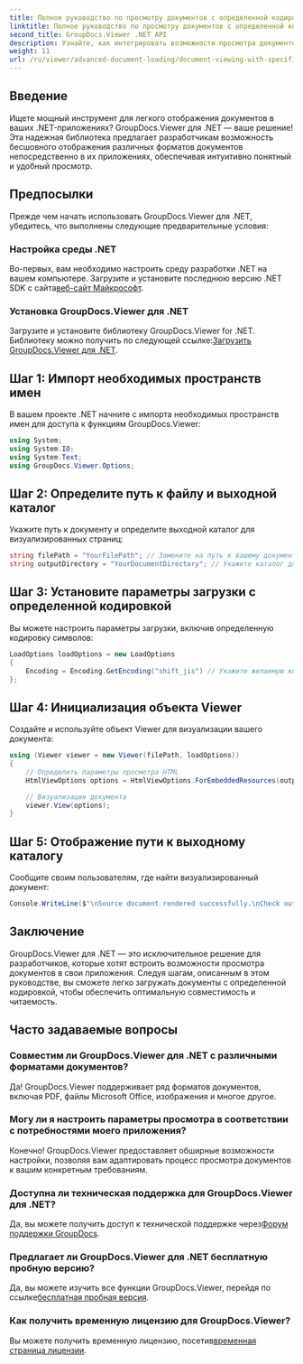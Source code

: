 ```yaml
---
title: Полное руководство по просмотру документов с определенной кодировкой
linktitle: Полное руководство по просмотру документов с определенной кодировкой
second_title: GroupDocs.Viewer .NET API
description: Узнайте, как интегрировать возможности просмотра документов в ваши приложения .NET с помощью GroupDocs.Viewer для .NET. Это подробное руководство проведет вас через установку, настройку и рендеринг различных форматов документов.
weight: 11
url: /ru/viewer/advanced-document-loading/document-viewing-with-specific-encoding/
---
```

## Введение

Ищете мощный инструмент для легкого отображения документов в ваших .NET-приложениях? GroupDocs.Viewer для .NET — ваше решение! Эта надежная библиотека предлагает разработчикам возможность бесшовного отображения различных форматов документов непосредственно в их приложениях, обеспечивая интуитивно понятный и удобный просмотр.

## Предпосылки

Прежде чем начать использовать GroupDocs.Viewer для .NET, убедитесь, что выполнены следующие предварительные условия:

### Настройка среды .NET

 Во-первых, вам необходимо настроить среду разработки .NET на вашем компьютере. Загрузите и установите последнюю версию .NET SDK с сайта[веб-сайт Майкрософт](https://dotnet.microsoft.com/download).

### Установка GroupDocs.Viewer для .NET

 Загрузите и установите библиотеку GroupDocs.Viewer for .NET. Библиотеку можно получить по следующей ссылке:[Загрузить GroupDocs.Viewer для .NET](https://releases.groupdocs.com/viewer/net/).

## Шаг 1: Импорт необходимых пространств имен

В вашем проекте .NET начните с импорта необходимых пространств имен для доступа к функциям GroupDocs.Viewer:

```csharp
using System;
using System.IO;
using System.Text;
using GroupDocs.Viewer.Options;
```

## Шаг 2: Определите путь к файлу и выходной каталог

Укажите путь к документу и определите выходной каталог для визуализированных страниц:

```csharp
string filePath = "YourFilePath"; // Замените на путь к вашему документу
string outputDirectory = "YourDocumentDirectory"; // Укажите каталог для вывода
```

## Шаг 3: Установите параметры загрузки с определенной кодировкой

Вы можете настроить параметры загрузки, включив определенную кодировку символов:

```csharp
LoadOptions loadOptions = new LoadOptions
{
    Encoding = Encoding.GetEncoding("shift_jis") // Укажите желаемую кодировку
};
```

## Шаг 4: Инициализация объекта Viewer

Создайте и используйте объект Viewer для визуализации вашего документа:

```csharp
using (Viewer viewer = new Viewer(filePath, loadOptions))
{
    // Определить параметры просмотра HTML
    HtmlViewOptions options = HtmlViewOptions.ForEmbeddedResources(outputDirectory + "/page-{0}.html");

    // Визуализация документа
    viewer.View(options);
}
```

## Шаг 5: Отображение пути к выходному каталогу

Сообщите своим пользователям, где найти визуализированный документ:

```csharp
Console.WriteLine($"\nSource document rendered successfully.\nCheck output in {outputDirectory}.");
```

## Заключение

GroupDocs.Viewer для .NET — это исключительное решение для разработчиков, которые хотят встроить возможности просмотра документов в свои приложения. Следуя шагам, описанным в этом руководстве, вы сможете легко загружать документы с определенной кодировкой, чтобы обеспечить оптимальную совместимость и читаемость.

## Часто задаваемые вопросы

### Совместим ли GroupDocs.Viewer для .NET с различными форматами документов?
Да! GroupDocs.Viewer поддерживает ряд форматов документов, включая PDF, файлы Microsoft Office, изображения и многое другое.

### Могу ли я настроить параметры просмотра в соответствии с потребностями моего приложения?
Конечно! GroupDocs.Viewer предоставляет обширные возможности настройки, позволяя вам адаптировать процесс просмотра документов к вашим конкретным требованиям.

### Доступна ли техническая поддержка для GroupDocs.Viewer для .NET?
 Да, вы можете получить доступ к технической поддержке через[Форум поддержки GroupDocs](https://forum.groupdocs.com/c/viewer/9).

### Предлагает ли GroupDocs.Viewer для .NET бесплатную пробную версию?
 Да, вы можете изучить все функции GroupDocs.Viewer, перейдя по ссылке[бесплатная пробная версия](https://releases.groupdocs.com/).

### Как получить временную лицензию для GroupDocs.Viewer?
 Вы можете получить временную лицензию, посетив[временная страница лицензии](https://purchase.groupdocs.com/temporary-license/).